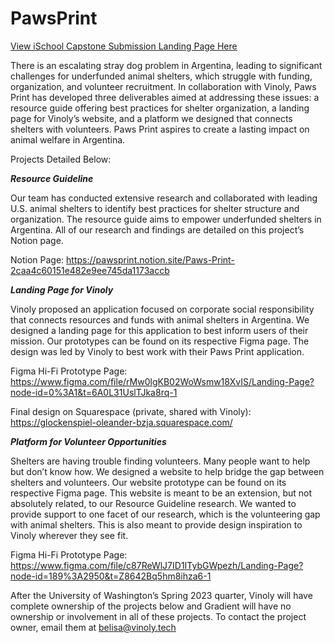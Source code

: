# PawsPrint

[View iSchool Capstone Submission Landing Page Here](https://amanbrar11.github.io/pawsprint/)

There is an escalating stray dog problem in Argentina, leading to significant challenges for underfunded animal shelters, which struggle with funding, organization, and volunteer recruitment. In collaboration with Vinoly, Paws Print has developed three deliverables aimed at addressing these issues: a resource guide offering best practices for shelter organization, a landing page for Vinoly’s website, and a platform we designed that connects shelters with volunteers. Paws Print aspires to create a lasting impact on animal welfare in Argentina.

Projects Detailed Below:


*__Resource Guideline__*

Our team has conducted extensive research and collaborated with leading U.S. animal shelters to identify best practices for shelter structure and organization. The resource guide aims to empower underfunded shelters in Argentina. All of our research and findings are detailed on this project’s Notion page. 

Notion Page: https://pawsprint.notion.site/Paws-Print-2caa4c60151e482e9ee745da1173accb


*__Landing Page for Vinoly__*

Vinoly proposed an application focused on corporate social responsibility that connects resources and funds with animal shelters in Argentina. We designed a landing page for this application to best inform users of their mission. Our prototypes can be found on its respective Figma page. The design was led by Vinoly to best work with their Paws Print application.

Figma Hi-Fi Prototype Page: https://www.figma.com/file/rMw0lgKB02WoWsmw18XvIS/Landing-Page?node-id=0%3A1&t=6A0L31UslTJka8rq-1

Final design on Squarespace (private, shared with Vinoly): https://glockenspiel-oleander-bzja.squarespace.com/


*__Platform for Volunteer Opportunities__*

Shelters are having trouble finding volunteers. Many people want to help but don’t know how. We designed a website to help bridge the gap between shelters and volunteers. Our website prototype can be found on its respective Figma page. This website is meant to be an extension, but not absolutely related, to our Resource Guideline research. We wanted to provide support to one facet of our research, which is the volunteering gap with animal shelters. This is also meant to provide design inspiration to Vinoly wherever they see fit.

Figma Hi-Fi Prototype Page: https://www.figma.com/file/c87ReWlJ7ID1ITybGWpezh/Landing-Page?node-id=189%3A2950&t=Z8642Bq5hm8ihza6-1


After the University of Washington’s Spring 2023 quarter, Vinoly will have complete ownership of the projects below and Gradient will have no ownership or involvement in all of these projects. To contact the project owner, email them at belisa@vinoly.tech
